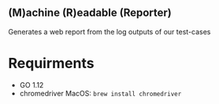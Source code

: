 ## (M)achine (R)eadable (Reporter)

Generates a web report from the log outputs of our test-cases


# Requirments

* GO 1.12
* chromedriver 
    MacOS: `brew install chromedriver`
